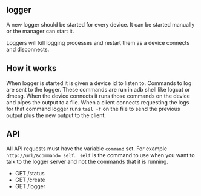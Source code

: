 logger
---

A new logger should be started for every device. It can be started manually
or the manager can start it.

Loggers will kill logging processes and restart them as a device connects and
disconnects.

How it works
---

When logger is started it is given a device id to listen to. Commands to log
are sent to the logger. These commands are run in adb shell like logcat or
dmesg. When the device connects it runs those commands on the device and pipes
the output to a file. When a client connects requesting the logs for that
command logger runs `tail -f` on the file to send the previous output plus the
new output to the client.

API
---

All API requests must have the variable `command` set.
For example `http://url/&command=_self`. `_self` is the command to use when you
want to talk to the logger server and not the commands that it is running.

* GET /status
* GET /create
* GET /logger
